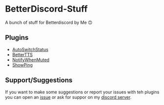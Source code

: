 # BetterDiscord-Stuff
A bunch of stuff for Betterdiscord by Me 🙃
## Plugins
- [AutoSwitchStatus](https://github.com/nicola02nb/BetterDiscord-Stuff/tree/main/Plugins/AutoSwitchStatus)
- [BetterTTS](https://github.com/nicola02nb/BetterDiscord-Stuff/tree/main/Plugins/BetterTTS)
- [NotifyWhenMuted](https://github.com/nicola02nb/BetterDiscord-Stuff/tree/main/Plugins/NotifyWhenMuted)
- [ShowPing](https://github.com/nicola02nb/BetterDiscord-Stuff/tree/main/Plugins/ShowPing)
## Support/Suggestions
If you want to make some suggestions or report your issues with teh plugins you can open an [issue](https://github.com/nicola02nb/BetterDiscord-Stuff/issues) or ask for suppor on my [discord server](https://discord.gg/hFuY8DfDGK).

